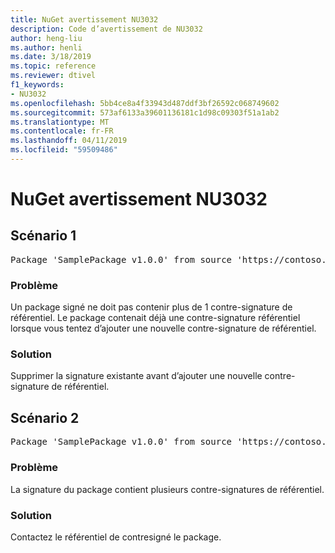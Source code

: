 ```yaml
---
title: NuGet avertissement NU3032
description: Code d’avertissement de NU3032
author: heng-liu
ms.author: henli
ms.date: 3/18/2019
ms.topic: reference
ms.reviewer: dtivel
f1_keywords:
- NU3032
ms.openlocfilehash: 5bb4ce8a4f33943d487ddf3bf26592c068749602
ms.sourcegitcommit: 573af6133a39601136181c1d98c09303f51a1ab2
ms.translationtype: MT
ms.contentlocale: fr-FR
ms.lasthandoff: 04/11/2019
ms.locfileid: "59509486"
---
```

# <a name="nuget-warning-nu3032"></a>NuGet avertissement NU3032

## <a name="scenario-1"></a>Scénario 1

<pre>Package 'SamplePackage v1.0.0' from source 'https://contoso.com/index.json': The package already contains a repository countersignature. Please remove the existing signature before adding a new repository countersignature.</pre>

### <a name="issue"></a>Problème

Un package signé ne doit pas contenir plus de 1 contre-signature de référentiel. Le package contenait déjà une contre-signature référentiel lorsque vous tentez d’ajouter une nouvelle contre-signature de référentiel.


### <a name="solution"></a>Solution

Supprimer la signature existante avant d’ajouter une nouvelle contre-signature de référentiel.



## <a name="scenario-2"></a>Scénario 2

<pre>Package 'SamplePackage v1.0.0' from source 'https://contoso.com/index.json': The package signature contains multiple repository countersignatures.</pre>

### <a name="issue"></a>Problème

La signature du package contient plusieurs contre-signatures de référentiel.


### <a name="solution"></a>Solution

Contactez le référentiel de contresigné le package.